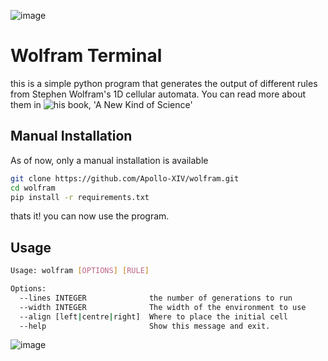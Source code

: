 ![image](https://github.com/Apollo-XIV/wolfram/assets/119538960/fbbb8adc-a2b0-428e-8da3-e2fef8e2a770)
# Wolfram Terminal
this is a simple python program that generates the output of different rules from Stephen Wolfram's 1D cellular automata. You can read more about them in ![his book, 'A New Kind of Science'](https://www.wolframscience.com/nks/)
## Manual Installation
As of now, only a manual installation is available
```sh
git clone https://github.com/Apollo-XIV/wolfram.git
cd wolfram
pip install -r requirements.txt
```
thats it! you can now use the program.
## Usage
```sh
Usage: wolfram [OPTIONS] [RULE]

Options:
  --lines INTEGER              the number of generations to run
  --width INTEGER              The width of the environment to use
  --align [left|centre|right]  Where to place the initial cell
  --help                       Show this message and exit.

```
![image](https://github.com/Apollo-XIV/wolfram/assets/119538960/76c40507-5af9-4c55-8793-951848f7928b)

